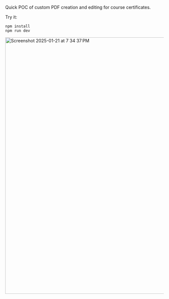 Quick POC of custom PDF creation and editing for course certificates.

Try it: 
```
npm install
npm run dev
```
<img width="814" alt="Screenshot 2025-01-21 at 7 34 37 PM" src="https://github.com/user-attachments/assets/d2835921-de1e-4bc3-a16c-6ceb64db301c" />
